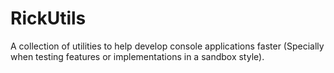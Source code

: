 # RickUtils
A collection of utilities to help develop console applications faster (Specially when testing features or implementations in a sandbox style).

